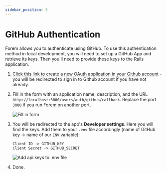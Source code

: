 ```yaml
---
sidebar_position: 5
---
```


# GitHub Authentication

Forem allows you to authenticate using GitHub. To use this authentication method
in local development, you will need to set up a GitHub App and retrieve its
keys. Then you'll need to provide these keys to the Rails application.

1. [Click this link to create a new OAuth application in your Github account](https://github.com/settings/applications/new) -
   you will be redirected to sign in to Github account if you have not already.

2. Fill in the form with an application name, description, and the URL
   `http://localhost:3000/users/auth/github/callback`. Replace the port `3000` if you run Forem on another
   port.

   ![Fill in form](/img/docs/backend/github-oauth.png)

3. You will be redirected to the app's **Developer settings**. Here you will
   find the keys. Add them to your `.env` file accordingly (name of GitHub key
   -> name of our `ENV` variable):

   ```text
   Client ID -> GITHUB_KEY
   Client Secret -> GITHUB_SECRET
   ```

   ![Add api keys to .env file](/img/docs/backend/github-keys.png)

4. Done.

